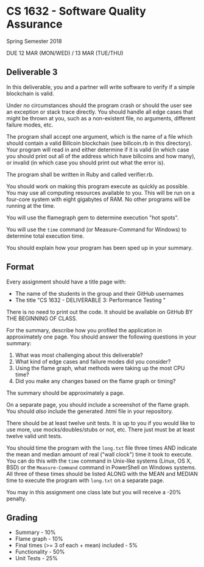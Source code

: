# CS 1632 - Software Quality Assurance
Spring Semester 2018

DUE 12 MAR (MON/WED) / 13 MAR (TUE/THU)

## Deliverable 3

In this deliverable, you and a partner will write software to verify if a simple blockchain is valid.

Under _no_ circumstances should the program crash or should the user see an exception or stack trace directly.  You should handle all edge cases that might be thrown at you, such as a non-existent file, no arguments, different failure modes, etc.

The program shall accept one argument, which is the name of a file which should contain a valid Billcoin blockchain (see billcoin.rb in this directory).  Your program will read in and either determine if it is valid (in which case you should print out all of the address which have billcoins and how many), or invalid (in which case you should print out what the error is).

The program shall be written in Ruby and called verifier.rb.

You should work on making this program execute as quickly as possible.  You may use all computing resources available to you.  This will be run on a four-core system with eight gigabytes of RAM.  No other programs will be running at the time.

You will use the flamegraph gem to determine execution "hot spots".

You will use the `time` command (or Measure-Command for Windows) to determine total execution time.

You should explain how your program has been sped up in your summary.

## Format
Every assignment should have a title page with:
* The name of the students in the group and their GitHub usernames
* The title "CS 1632 - DELIVERABLE 3: Performance Testing "

There is no need to print out the code.  It should be available on GitHub BY THE BEGINNING OF CLASS.

For the summary, describe how you profiled the application in approximately one page.  You should answer the following questions in your summary:

1. What was most challenging about this deliverable?
1. What kind of edge cases and failure modes did you consider?
1. Using the flame graph, what methods were taking up the most CPU time?
1. Did you make any changes based on the flame graph or timing?

The summary should be approximately a page. 

On a separate page, you should include a screenshot of the flame graph.  You should  _also_ include the generated .html file in your repository.

There should be at least twelve unit tests.  It is up to you if you would like to use more, use mocks/doubles/stubs or not, etc.  There just must be at least twelve valid unit tests.

You should time the program with the `long.txt` file three times AND indicate the mean and median amount of real ("wall clock") time it took to execute.  You can do this with the `time` command in Unix-like systems (Linux, OS X, BSD) or the `Measure-Command` command in PowerShell on Windows systems.  All three of these times should be listed ALONG with the MEAN and MEDIAN time to execute the program with `long.txt` on a separate page.

You may in this assignment one class late but you will receive a -20% penalty.

## Grading
* Summary - 10%
* Flame graph - 10%
* Final times (>= 3 of each + mean) included - 5%
* Functionality - 50%
* Unit Tests - 25%


